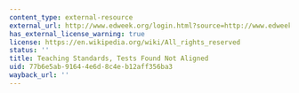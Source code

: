 ```yaml
---
content_type: external-resource
external_url: http://www.edweek.org/login.html?source=http://www.edweek.org/ew/articles/2001/10/31/09chiefs.h21.html&destination=http://www.edweek.org/ew/articles/2001/10/31/09chiefs.h21.html&levelId=2100
has_external_license_warning: true
license: https://en.wikipedia.org/wiki/All_rights_reserved
status: ''
title: Teaching Standards, Tests Found Not Aligned
uid: 77b6e5ab-9164-4e6d-8c4e-b12aff356ba3
wayback_url: ''
---
```

